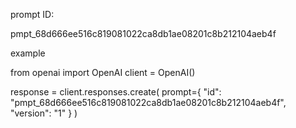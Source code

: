 prompt ID:

pmpt_68d666ee516c819081022ca8db1ae08201c8b212104aeb4f



example

from openai import OpenAI
client = OpenAI()

response = client.responses.create(
  prompt={
    "id": "pmpt_68d666ee516c819081022ca8db1ae08201c8b212104aeb4f",
    "version": "1"
  }
)
